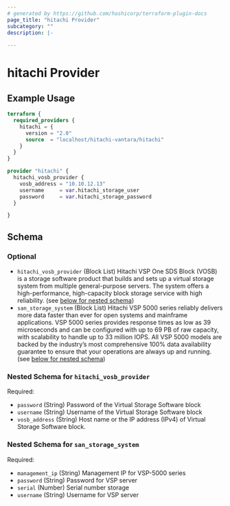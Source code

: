 ```yaml
---
# generated by https://github.com/hashicorp/terraform-plugin-docs
page_title: "hitachi Provider"
subcategory: ""
description: |-
  
---
```


# hitachi Provider



## Example Usage

```terraform
terraform {
  required_providers {
    hitachi = {
      version = "2.0"
      source  = "localhost/hitachi-vantara/hitachi"
    }
  }
}

provider "hitachi" {
  hitachi_vosb_provider {
    vosb_address = "10.10.12.13"
    username     = var.hitachi_storage_user
    password     = var.hitachi_storage_password
  }

}
```

<!-- schema generated by tfplugindocs -->
## Schema

### Optional

- `hitachi_vosb_provider` (Block List) Hitachi VSP One SDS Block (VOSB) is a storage software product that builds and sets up a virtual storage system from multiple general-purpose servers. The system offers a high-performance, high-capacity block storage service with high reliability. (see [below for nested schema](#nestedblock--hitachi_vosb_provider))
- `san_storage_system` (Block List) Hitachi VSP 5000 series reliably delivers more data faster than ever for open systems and mainframe applications. VSP 5000 series provides response times as low as 39 microseconds and can be configured with up to 69 PB of raw capacity, with scalability to handle up to 33 million IOPS. All VSP 5000 models are backed by the industry’s most comprehensive 100% data availability guarantee to ensure that your operations are always up and running. (see [below for nested schema](#nestedblock--san_storage_system))

<a id="nestedblock--hitachi_vosb_provider"></a>
### Nested Schema for `hitachi_vosb_provider`

Required:

- `password` (String) Password of the Virtual Storage Software block
- `username` (String) Username of the Virtual Storage Software block
- `vosb_address` (String) Host name or the IP address (IPv4) of Virtual Storage Software block.


<a id="nestedblock--san_storage_system"></a>
### Nested Schema for `san_storage_system`

Required:

- `management_ip` (String) Management IP for VSP-5000 series
- `password` (String) Password for VSP server
- `serial` (Number) Serial number storage
- `username` (String) Username for VSP server
